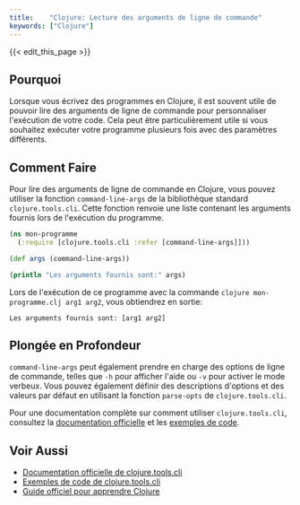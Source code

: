```yaml
---
title:    "Clojure: Lecture des arguments de ligne de commande"
keywords: ["Clojure"]
---
```


{{< edit_this_page >}}

## Pourquoi

Lorsque vous écrivez des programmes en Clojure, il est souvent utile de pouvoir lire des arguments de ligne de commande pour personnaliser l'exécution de votre code. Cela peut être particulièrement utile si vous souhaitez exécuter votre programme plusieurs fois avec des paramètres différents.

## Comment Faire

Pour lire des arguments de ligne de commande en Clojure, vous pouvez utiliser la fonction `command-line-args` de la bibliothèque standard `clojure.tools.cli`. Cette fonction renvoie une liste contenant les arguments fournis lors de l'exécution du programme. 

```Clojure
(ns mon-programme
  (:require [clojure.tools.cli :refer [command-line-args]]))

(def args (command-line-args))

(println "Les arguments fournis sont:" args)
```

Lors de l'exécution de ce programme avec la commande `clojure mon-programme.clj arg1 arg2`, vous obtiendrez en sortie: 

```
Les arguments fournis sont: [arg1 arg2]
```

## Plongée en Profondeur

`command-line-args` peut également prendre en charge des options de ligne de commande, telles que `-h` pour afficher l'aide ou `-v` pour activer le mode verbeux. Vous pouvez également définir des descriptions d'options et des valeurs par défaut en utilisant la fonction `parse-opts` de `clojure.tools.cli`. 

Pour une documentation complète sur comment utiliser `clojure.tools.cli`, consultez la [documentation officielle](https://github.com/clojure/tools.cli) et les [exemples de code](https://github.com/clojure/tools.cli/tree/master/examples).

## Voir Aussi

- [Documentation officielle de clojure.tools.cli](https://github.com/clojure/tools.cli) 
- [Exemples de code de clojure.tools.cli](https://github.com/clojure/tools.cli/tree/master/examples) 
- [Guide officiel pour apprendre Clojure](https://clojure.org/guides/learn/syntax)